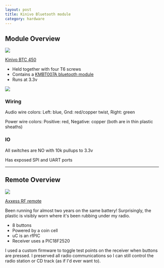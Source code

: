 ```yaml
---
layout: post
title: Kinivo Bluetooth module
category: hardware
---
```


## Module Overview
[![][0]](http://www.amazon.com/Kinivo-BTC450-Bluetooth-Hands-Free-Input/dp/B009NLTW60/ref=sr_1_1?s=electronics&ie=UTF8&tag=generi0c-20&qid=1393638641&sr=1-1&keywords=btc450)

[Kinivo BTC 450](http://www.amazon.com/Kinivo-BTC450-Bluetooth-Hands-Free-Input/dp/B009NLTW60/ref=sr_1_1?s=electronics&ie=UTF8&tag=generi0c-20&qid=1393638641&sr=1-1&keywords=btc450)

- Held together with four T6 screws
- Contains a [KMBT007A bluetooth module](http://www.k-mate.com/en/displayproduct001.html?proID=101813595&proTypeID=100128337&fid=100128337)
- Runs at 3.3v


![][1]

### Wiring

Audio wire colors: Left: blue, Gnd: red/copper twist, Right: green

Power wire colors: Positive: red, Negative: copper (both are in thin plastic sheaths)

### IO

All switches are NO with 10k pullups to 3.3v

Has exposed SPI and UART ports

----------

## Remote Overview
[![][2]](http://www.amazon.com/Metra-Universal-Steering-Control-Interface/dp/B0052HXPAI/?_encoding=UTF8&tag=generi0c-20&camp=1789&creative=9325&linkCode=ur2)

[Axxess RF remote](http://www.amazon.com/Metra-Universal-Steering-Control-Interface/dp/B0052HXPAI/?_encoding=UTF8&tag=generi0c-20&camp=1789&creative=9325&linkCode=ur2)

Been running for almost two years on the same battery! Surprisingly, the plastic is visibly worn where it's been rubbing under my radio.

- 8 buttons
- Powered by a coin cell
- uC is an rfPIC
- Receiver uses a PIC18F2520

I used a custom firmware to toggle test points on the receiver when buttons are pressed. I preserved all radio communications so I can still control the radio station or CD track (as if I'd ever want to).


[0]: /images/kinivomodule.jpg
[1]: /images/usbbtpcb.jpg
[2]: /images/axxessmodule.jpg